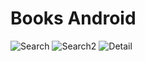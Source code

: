# Books Android
![Search](https://user-images.githubusercontent.com/44965882/156688190-5cef2eb3-de60-4bad-8d5e-f839fe5dc937.png)
![Search2](https://user-images.githubusercontent.com/44965882/156688226-f12e8ce9-b6e6-46b9-8018-3aa77dd38cf0.png)
![Detail](https://user-images.githubusercontent.com/44965882/156688252-7246297d-93c7-40c1-86d5-dbf16fca5559.png)
